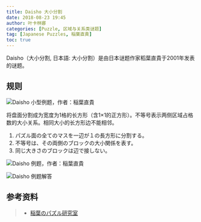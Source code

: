 ```yaml
---
title: Daisho 大小分割
date: 2018-08-23 19:45
author: 叶卡林娜
categories: [Puzzle, 区域与关系类谜题]
tag: [Japanese Puzzles, 稲葉直貴]
toc: true
---
```


Daisho（大小分割, 日本語:  大小分割）是由日本谜题作家稻葉直貴于2001年发表的谜题。

## 规则

![Daisho 小型例题，作者：稲葉直貴](/images/daisho.png)

将盘面分割成为宽度为1格的长方形（含1×1的正方形）。不等号表示两侧区域占格数的大小关系。相同大小的长方形边不能相邻。

1. パズル面の全てのマスを一辺が１の長方形に分割する。 
2. 不等号は、その両側のブロックの大小関係を表す。 
3. 同じ大きさのブロックは辺で接しない。

![Daisho 例题，作者：稲葉直貴](/images/daisho_e.png)

![Daisho 例题解答](/images/daisho_a.png)

## 参考资料

> - [稲葉のパズル研究室](http://inabapuzzle.com/honkaku/daisho.html)
